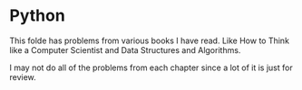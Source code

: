 # Python

This folde has problems from various books I have read. Like How to Think like a Computer Scientist and Data Structures and Algorithms. 

I may not do all of the problems from each chapter since a lot of it is just for review.

